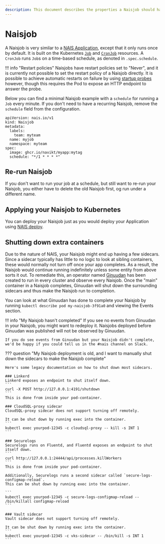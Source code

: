 ```yaml
---
description: This document describes the properties a Naisjob should have.
---
```


# Naisjob

A Naisjob is very similar to a [NAIS Application](../nais-application/README.md), except that it only runs once by default.
It is built on the Kubernetes [`Job`](https://kubernetes.io/docs/concepts/workloads/controllers/job/) and [`CronJob`](https://kubernetes.io/docs/concepts/workloads/controllers/cron-jobs/) resources.
A `CronJob` runs `Job`s on a time-based schedule, as denoted in `.spec.schedule`.

!!! info "Restart policies"
    Naisjobs have restart policies set to "Never", and it is currently not possible to set the restart policy of a Naisjob directly.
    It is possible to achieve automatic restarts on failure by using [startup probes](reference/#startup) however, though this requires the Pod to expose an HTTP endpoint to answer the probe.

Below you can find a minimal Naisjob example with a `schedule` for running a `Job` every minute.
If you don't need to have a recurring Naisjob, remove the `schedule` field from the configuration.
```
apiVersion: nais.io/v1
kind: Naisjob
metadata:
  labels:
    team: myteam
  name: myjob
  namespace: myteam
spec:
  image: ghcr.io/navikt/myapp:mytag
  schedule: "*/1 * * * *"
```

## Re-run Naisjob
If you don't want to run your job at a schedule, but still want to re-run your Naisjob, you either have to delete the old Naisjob first, og run under a different name.

## Applying your Naisjob to Kubernetes
You can deploy your Naisjob just as you would deploy your Application using [NAIS deploy](../deployment/README.md).

## Shutting down extra containers
Due to the nature of NAIS, your Naisjob might end up having a few sidecars.
Since a sidecar typically has little to no logic to look at sibling containers, these would normally not turn off once your app completes. 
As a result, the Naisjob would continue running indefinitely unless some entity from above sorts it out.
To remediate this, an operator named [Ginuudan](https://github.com/nais/ginuudan) has been created to run in every cluster and observe every Naisjob.
Once the "main" container in a Naisjob completes, Ginuudan will shut down the surrounding sidecars and thus make the Naisjob run to completion.

You can look at what Ginuudan has done to complete your Naisjob by running `kubectl describe pod my-naisjob-3f91a0` and viewing the Events section.

!!! info "My Naisjob hasn't completed"
    If you see no events from Ginuudan in your Naisjob, you might want to redeploy it.
    Naisjobs deployed before Ginuudan was published will not be observed by Ginuudan.

    If you do see events from Ginuudan but your Naisjob didn't complete, we'd be happy if you could tell us in the #nais channel on Slack.

??? question "My Naisjob deployment is old, and I want to manually shut down the sidecars to make the Naisjob complete"

    Here's some legacy documentation on how to shut down most sidecars.

    ### Linkerd
    Linkerd exposes an endpoint to shut itself down.
    ```
    curl -X POST http://127.0.0.1:4191/shutdown
    ```
    This is done from inside your pod-container.

    ### CloudSQL-proxy sidecar
    CloudSQL-proxy sidecar does not support turning off remotely.

    It can be shut down by running exec into the container.
    ```
    kubectl exec yourpod-12345 -c cloudsql-proxy -- kill -s INT 1
    ```

    ### Securelogs
    Securelogs runs on Fluentd, and Fluentd exposes an endpoint to shut itself down.
    ```
    curl http://127.0.0.1:24444/api/processes.killWorkers
    ```
    This is done from inside your pod-container.

    Additionally, Securelogs runs a second sidecar called `secure-logs-configmap-reload`.
    This can be shut down by running exec into the container.

    ```
    kubectl exec yourpod-12345 -c secure-logs-configmap-reload -- /bin/killall configmap-reload
    ```

    ### Vault sidecar
    Vault sidecar does not support turning off remotely.

    It can be shut down by running exec into the container.
    ```
    kubectl exec yourpod-12345 -c vks-sidecar -- /bin/kill -s INT 1
    ```